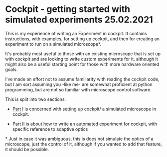 # Cockpit - getting started with simulated experiments 25.02.2021

This is my experience of writing an Experiment in cockpit. It contains instructions, with examples, for setting up cockpit, and then for creating an experiment to run on a simulated microscope*.

It's probably most useful to those with an existing microscope that is set up with cockpit and are looking to write custom experiments for it, although it might also be a useful starting point for those with more hardware oriented goals.

I've made an effort not to assume familiarity with reading the cockpit code, but I am sort assuming you -like me- are somewhat proficient at python programming, but are not so familiar with microscope control software.

This is split into two sections:

* [Part I](part1.md) is concerned with setting up cockpit/ a simulated microscope in cockpit. 

* [Part II](part2.md)  is about how to write an automated experiment for cockpit, with specific reference to adaptive optics


\* Just in case it was ambiguous, this is does not simulate the optics of a microscope, just the control of it, although if you wanted to add that feature, it should be possible.

<!-- (C) Martin Hailstone -->
